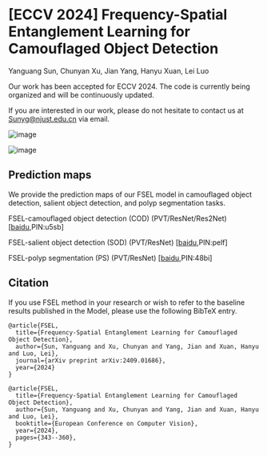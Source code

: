 # [ECCV 2024] Frequency-Spatial Entanglement Learning for Camouflaged Object Detection
Yanguang Sun, Chunyan Xu, Jian Yang, Hanyu Xuan, Lei Luo<br />

Our work has been accepted for ECCV 2024. The code is currently being organized and will be continuously updated.

If you are interested in our work, please do not hesitate to contact us at Sunyg@njust.edu.cn via email.



![image](https://github.com/CSYSI/FSEL/assets/171759588/88a36f96-6e5e-42eb-9e50-a4b464a0f63a)

![image](https://github.com/CSYSI/FSEL/assets/171759588/a296b40d-2b15-49f1-8c05-bfa7de5e20ff)




## Prediction maps

We provide the prediction maps of our FSEL model in camouflaged object detection, salient object detection, and polyp segmentation tasks.

FSEL-camouflaged object detection (COD) (PVT/ResNet/Res2Net) [[baidu](https://pan.baidu.com/s/1ogYw7NNCJLahYzBurhvnKw),PIN:u5sb] 

FSEL-salient object detection (SOD) (PVT/ResNet) [[baidu](https://pan.baidu.com/s/1oVgPSDeibQ2HN9LNnzzPbw),PIN:pelf] 

FSEL-polyp segmentation (PS) (PVT/ResNet) [[baidu](https://pan.baidu.com/s/1x-eeELRpKH1XZwvQGaPvAg),PIN:48bi] 


## Citation

If you use FSEL method in your research or wish to refer to the baseline results published in the Model, please use the following BibTeX entry.
```
@article{FSEL,
  title={Frequency-Spatial Entanglement Learning for Camouflaged Object Detection},
  author={Sun, Yanguang and Xu, Chunyan and Yang, Jian and Xuan, Hanyu and Luo, Lei},
  journal={arXiv preprint arXiv:2409.01686},
  year={2024}
}
```

```
@article{FSEL,
  title={Frequency-Spatial Entanglement Learning for Camouflaged Object Detection},
  author={Sun, Yanguang and Xu, Chunyan and Yang, Jian and Xuan, Hanyu and Luo, Lei},
  booktitle={European Conference on Computer Vision},
  year={2024},
  pages={343--360},
}
```



